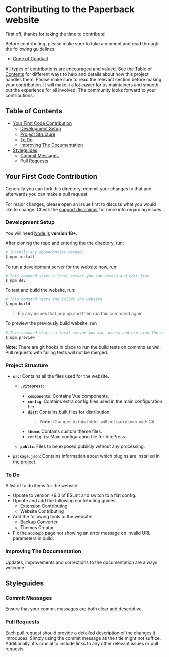 # Contributing to the Paperback website <!-- omit in toc -->

First off, thanks for taking the time to contribute!

Before contributing, please make sure to take a moment and read through the following guidelines:

- [Code of Conduct](CODE_OF_CONDUCT.md)

All types of contributions are encouraged and valued. See the [Table of Contents](#table-of-contents) for different ways to help and details about how this project handles them. Please make sure to read the relevant section before making your contribution. It will make it a lot easier for us maintainers and smooth out the experience for all involved. The community looks forward to your contributions.

## Table of Contents <!-- omit in toc -->

- [Your First Code Contribution](#your-first-code-contribution)
  - [Development Setup](#development-setup)
  - [Project Structure](#project-structure)
  - [To Do](#to-do)
  - [Improving The Documentation](#improving-the-documentation)
- [Styleguides](#styleguides)
  - [Commit Messages](#commit-messages)
  - [Pull Requests](#pull-requests)

## Your First Code Contribution

Generally you can fork this directory, commit your changes to that and afterwards you can make a pull request.

For major changes, please open an issue first to discuss what you would like to change. Check the [support disclaimer](SUPPORT_DISCLAIMER.md) for more info regarding issues.

### Development Setup

You will need [Node.js](http://nodejs.org) **version 18+**.

After cloning the repo and entering the the directory, run:

```bash
# Installs any dependencies needed.
$ npm install
```

To run a development server for the website now, run:

```bash
# This command start a local server you can access and edit live.
$ npm dev
```

To test and build the website, run:

```bash
# This command tests and builds the website
$ npm build
```

> Fix any issues that pop up and then run this command again.

To preview the previously build website, run

```bash
# This command starts a local server you can access and use view the build.
$ npm preview
```

**Note:** There are git hooks in place to run the build tests on commits as well. Pull requests with failing tests will not be merged.

### Project Structure

- **`src`**: Contains all the files used for the website.

  - **`.vitepress`**:

    - **`components`**: Contains Vue components.
    - **`config`**: Contains extra config files used in the main configuration file.
    - **[`dist`](https://vitepress.dev/guide/deploy)**: Contains built files for distribution.
      > **Note:** Changes to this folder will not carry over with Git.
    - **`theme`**: Contains custom theme files.
    - `config.ts`: Main configuration file for VitePress.

  - **`public`**: Files to be exposed publicly without any processing.

- `package.json`: Contains information about which plugins are installed in the project.

### To Do

A list of to do items for the website:

- Update to version +9.0 of ESLint and switch to a flat config.
- Update and add the following contributing guides:
  - Extension Contributing
  - Website Contributing
- Add the following tools to the website:
  - Backup Converter
  - Themes Creator
- Fix the `addRepo` page not showing an error message on invalid URL parameters in build.

### Improving The Documentation

Updates, improvements and corrections to the documentation are always welcome.

## Styleguides

### Commit Messages

Ensure that your commit messages are both clear and descriptive.

### Pull Requests

Each pull request should provide a detailed description of the changes it introduces. Simply using the commit message as the title might not suffice. Additionally, it's crucial to include links to any other relevant issues or pull requests.
